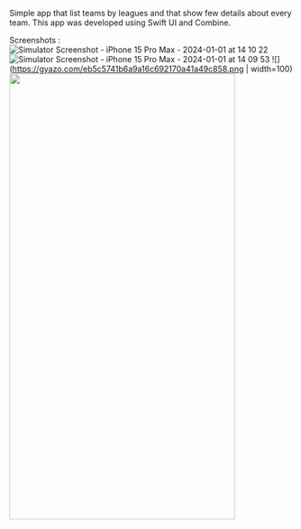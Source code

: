 Simple app that list teams by leagues and that show few details about every team.
This app was developed using Swift UI and Combine.

Screenshots :![Simulator Screenshot - iPhone 15 Pro Max - 2024-01-01 at 14 10 22](https://github.com/BelhassenLimam/soccer/assets/27727810/709d91f4-38ae-46c9-9a13-6c925442df41)
![Simulator Screenshot - iPhone 15 Pro Max - 2024-01-01 at 14 09 53](https://github.com/BelhassenLimam/soccer/assets/27727810/907ece82-2b0f-455b-b3f2-9bb8166c8573)
![](https://gyazo.com/eb5c5741b6a9a16c692170a41a49c858.png | width=100)
<img src="https://github.com/BelhassenLimam/soccer/assets/27727810/709d91f4-38ae-46c9-9a13-6c925442df41" width="400" height="790">
